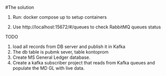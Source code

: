 #The solution

1. Run: docker compose up 
to setup containers

2. Use http://localhost:15672/#/queues to check RabbitMQ queues status 


TODO
1. load all records from DB server and publish it in Kafka
2. The db table is pubmk sever, table kontoprom
3. Create MS General Ledger database.
4. Create a kafka subscriber project that reads from Kafka queues and populate the MD GL with live data.

